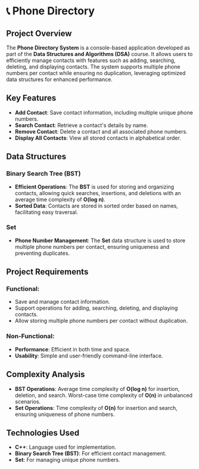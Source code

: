 # 📞 Phone Directory 

## Project Overview
The **Phone Directory System** is a console-based application developed as part of the **Data Structures and Algorithms (DSA)** course. It allows users to efficiently manage contacts with features such as adding, searching, deleting, and displaying contacts. The system supports multiple phone numbers per contact while ensuring no duplication, leveraging optimized data structures for enhanced performance.

## Key Features
- **Add Contact**: Save contact information, including multiple unique phone numbers.
- **Search Contact**: Retrieve a contact's details by name.
- **Remove Contact**: Delete a contact and all associated phone numbers.
- **Display All Contacts**: View all stored contacts in alphabetical order.

## Data Structures
### Binary Search Tree (BST)
- **Efficient Operations**: The **BST** is used for storing and organizing contacts, allowing quick searches, insertions, and deletions with an average time complexity of **O(log n)**.
- **Sorted Data**: Contacts are stored in sorted order based on names, facilitating easy traversal.

### Set
- **Phone Number Management**: The **Set** data structure is used to store multiple phone numbers per contact, ensuring uniqueness and preventing duplicates.

## Project Requirements
### Functional:
- Save and manage contact information.
- Support operations for adding, searching, deleting, and displaying contacts.
- Allow storing multiple phone numbers per contact without duplication.

### Non-Functional:
- **Performance**: Efficient in both time and space.
- **Usability**: Simple and user-friendly command-line interface.

## Complexity Analysis
- **BST Operations**: Average time complexity of **O(log n)** for insertion, deletion, and search. Worst-case time complexity of **O(n)** in unbalanced scenarios.
- **Set Operations**: Time complexity of **O(n)** for insertion and search, ensuring uniqueness of phone numbers.

## Technologies Used
- **C++**: Language used for implementation.
- **Binary Search Tree (BST)**: For efficient contact management.
- **Set**: For managing unique phone numbers.

